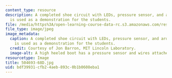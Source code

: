 ```yaml
---
content_type: resource
description: A completed shoe circuit with LEDs, pressure sensor, and arduino board
  is used as a demonstration for the students.
file: /media/https%3A/open-learning-course-data-rc.s3.amazonaws.com/res-2-005-girls-who-build-make-your-own-wearables-workshop-spring-2015/bdf39931cfb24aeb893c0b1b0608eba1_504693-68D.jpg
file_type: image/jpeg
image_metadata:
  caption: A completed shoe circuit with LEDs, pressure sensor, and arduino board
    is used as a demonstration for the students.
  credit: Courtesy of Jon Barron, MIT Lincoln Laboratory.
  image-alt: A high heeled boot has a pressure sensor and wires attached to it.
resourcetype: Image
title: 504693-68D.jpg
uid: bdf39931-cfb2-4aeb-893c-0b1b0608eba1
---
```

